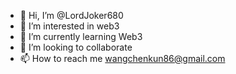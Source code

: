- 👋 Hi, I’m @LordJoker680
- 👀 I’m interested in web3
- 🌱 I’m currently learning Web3
- 💞️ I’m looking to collaborate 
- 📫 How to reach me wangchenkun86@gmail.com

<!---
LordJoker680/LordJoker680 is a ✨ special ✨ repository because its `README.md` (this file) appears on your GitHub profile.
You can click the Preview link to take a look at your changes.
--->
